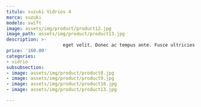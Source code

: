 ```yaml
---
titulo: suzuki Vidrios 4
marca: suzuki
modelo: swift
image: assets/img/product/product12.jpg
image_path: assets/img/product/product13.jpg
description: >-
                     eget velit. Donec ac tempus ante. Fusce ultricies massa massa. Fusce 
price: '160.00'
categories:
- vidrio
subsubsection:
- image: assets/img/product/product8.jpg
- image: assets/img/product/product9.jpg
- image: assets/img/product/product10.jpg
- image: assets/img/product/product13.jpg

---
```

